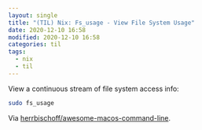 ```yaml
---
layout: single
title: "(TIL) Nix: Fs_usage - View File System Usage"
date: 2020-12-10 16:58
modified: 2020-12-10 16:58
categories: til
tags:
  - nix
  - til
---
```


View a continuous stream of file system access info:

```bash
sudo fs_usage
```

Via
[herrbischoff/awesome-macos-command-line](https://github.com/herrbischoff/awesome-macos-command-line#files-disks-and-volumes).
